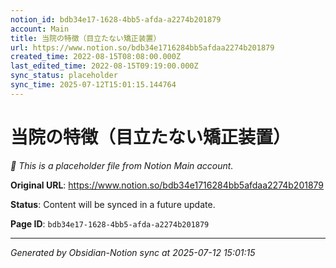 ```yaml
---
notion_id: bdb34e17-1628-4bb5-afda-a2274b201879
account: Main
title: 当院の特徴（目立たない矯正装置）
url: https://www.notion.so/bdb34e1716284bb5afdaa2274b201879
created_time: 2022-08-15T08:08:00.000Z
last_edited_time: 2022-08-15T09:19:00.000Z
sync_status: placeholder
sync_time: 2025-07-12T15:01:15.144764
---
```


# 当院の特徴（目立たない矯正装置）

*🔄 This is a placeholder file from Notion Main account.*

**Original URL**: https://www.notion.so/bdb34e1716284bb5afdaa2274b201879

**Status**: Content will be synced in a future update.

**Page ID**: `bdb34e17-1628-4bb5-afda-a2274b201879`

---

*Generated by Obsidian-Notion sync at 2025-07-12 15:01:15*
